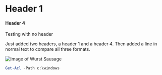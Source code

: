 # Header 1
#### Header 4
Testing with no header


Just added two headers, a header 1 and a header 4. Then added a line in normal text to compare all three formats.

![Image of Wurst Sausage](https://th.bing.com/th/id/R.95f1b8af628bdfa8a27118813fdc7b20?rik=ZoIEXNpwVsIsBQ&riu=http%3a%2f%2fecx.images-amazon.com%2fimages%2fI%2f51ilImQ4WdL._SL1024_.jpg&ehk=mencsfCo61WxKNVYxThW1qw%2bldQ3YRpPzuenKh%2flotE%3d&risl=&pid=ImgRaw&r=0)


```powershell
Get-Acl -Path c:\windows
```
